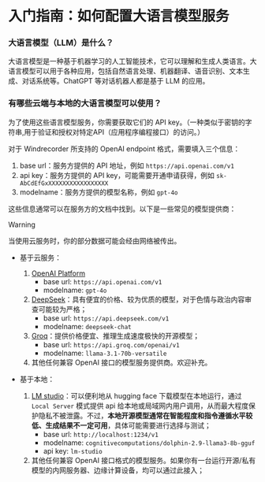 # 入门指南：如何配置大语言模型服务

### 大语言模型（LLM）是什么？

大语言模型是一种基于机器学习的人工智能技术，它可以理解和生成人类语言。大语言模型可以用于各种应用，包括自然语言处理、机器翻译、语音识别、文本生成、对话系统等。ChatGPT 等对话机器人都是基于 LLM 的应用。

### 有哪些云端与本地的大语言模型可以使用？

为了使用这些语言模型服务，你需要获取它们的 API key。（一种类似于密钥的字符串,用于验证和授权对特定API（应用程序编程接口）的访问。）

对于 Windrecorder 所支持的 OpenAI endpoint 格式，需要填入三个信息：

1. base url：服务方提供的 API 地址，例如 `https://api.openai.com/v1`
2. api key：服务方提供的 API key，可能需要开通申请获得，例如 `sk-AbCdEfGxXXXXXXXXXXXXXXXXX`
3. modelname：服务方提供的模型名称，例如 `gpt-4o`

这些信息通常可以在服务方的文档中找到。以下是一些常见的模型提供商：

> [!WARNING]
> 当使用云服务时，你的部分数据可能会经由网络被传出。
- 基于云服务：

    1. [OpenAI Platform](https://platform.openai.com/docs/introduction)
        - base url: `https://api.openai.com/v1`
        - modelname: `gpt-4o`
    2. [DeepSeek](https://platform.deepseek.com/)：具有便宜的价格、较为优质的模型，对于色情与政治内容审查可能较为严格；
        - base url: `https://api.deepseek.com/v1`
        - modelname: `deepseek-chat`
    3. [Groq](https://console.groq.com/docs/openai)：提供价格便宜、推理生成速度极快的开源模型；
        - base url: `https://api.groq.com/openai/v1`
        - modelname: `llama-3.1-70b-versatile`
    4. 其他任何兼容 OpenAI 接口的模型服务提供商。欢迎补充。

- 基于本地：
    1. [LM studio](https://lmstudio.ai/)：可以便利地从 hugging face 下载模型在本地运行，通过 `Local Server` 模式提供 api 给本地或局域网内用户调用，从而最大程度保护隐私不被泄露。不过，**本地开源模型通常在智能程度和指令遵循水平较低、生成结果不一定可用**，具体可能需要进行选择与测试；
        - base url: `http://localhost:1234/v1`
        - modelname: `cognitivecomputations/dolphin-2.9-llama3-8b-gguf`
        - api key: `lm-studio`
    2. 其他任何兼容 OpenAI 接口格式的模型服务。如果你有一台运行开源/私有模型的内网服务器、边缘计算设备，均可以通过此接入；
